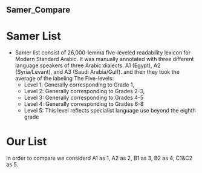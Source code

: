 ## Samer_Compare
# Samer List
- Samer list consist of 26,000-lemma five-leveled readability lexicon for Modern Standard Arabic. It was manually annotated with three different language speakers of three Arabic dialects. A1 (Egypt), A2 (Syria/Levant), and A3 (Saudi Arabia/Gulf). and then they took the average of the labeling
The Five-levels:
   - Level 1: Generally corresponding to Grade 1,
   - Level 2: Generally corresponding to Grades 2-3,
   - Level 3: Generally corresponding to Grades 4-5
   - Level 4: Generally corresponding to Grades 6-8
   - Level 5: This level reflects specialist language use beyond the eighth grade
 
# Our List
in order to compare we considerd A1 as 1, A2 as 2, B1 as 3, B2 as 4, C1&C2 as 5.
